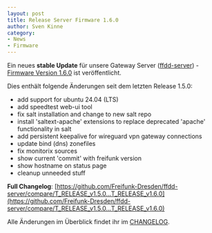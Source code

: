 ```yaml
---
layout: post
title: Release Server Firmware 1.6.0
author: Sven Kinne
category:
- News
- Firmware
---
```


Ein neues **stable Update** für unsere Gateway Server ([ffdd-server](https://github.com/Freifunk-Dresden/ffdd-server)) - [Firmware Version 1.6.0](https://github.com/Freifunk-Dresden/ffdd-server/releases/tag/T_RELEASE_v1.6.0) ist veröffentlicht.

Dies enthält folgende Änderungen seit dem letzten Release 1.5.0:


- add support for ubuntu 24.04 (LTS)
- add speedtest web-ui tool
- fix salt installation and change to new salt repo
- install 'saltext-apache' extensions to replace deprecated 'apache' functionality in salt
- add persistent keepalive for wireguard vpn gateway connections
- update bind (dns) zonefiles
- fix monitorix sources
- show current 'commit' with freifunk version
- show hostname on status page
- cleanup unneeded stuff


**Full Changelog**: [https://github.com/Freifunk-Dresden/ffdd-server/compare/T_RELEASE_v1.5.0...T_RELEASE_v1.6.0](https://github.com/Freifunk-Dresden/ffdd-server/compare/T_RELEASE_v1.5.0...T_RELEASE_v1.6.0)

Alle Änderungen im Überblick findet ihr im [CHANGELOG](https://github.com/Freifunk-Dresden/ffdd-server/blob/T_RELEASE_v1.6.0/CHANGELOG.md).
